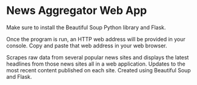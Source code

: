 # News Aggregator Web App
Make sure to install the Beautiful Soup Python library and Flask.

Once the program is run, an HTTP web address will be provided in your console. Copy and paste that web address in your web browser.

Scrapes raw data from several popular news sites and displays the latest headlines from those news sites all in a web application. Updates to the most recent content published on each site. Created using Beautiful Soup and Flask.
